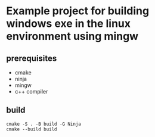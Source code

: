 # Example project for building windows exe in the linux environment using mingw

## prerequisites

- cmake
- ninja
- mingw
- c++ compiler

## build

```
cmake -S . -B build -G Ninja
cmake --build build
```
